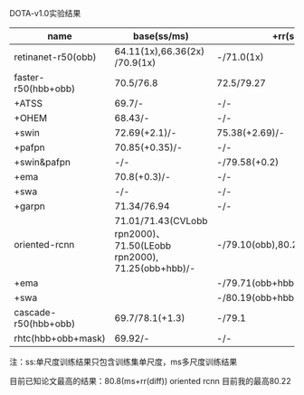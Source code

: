 DOTA-v1.0实验结果

| name                 | base(ss/ms)                                                  | +rr(ss/ms)                       | +hsv(ss/ms)   | +mixup(ss/ms) | +mosaic(ss/ms) | mos +mix    |
| -------------------- | ------------------------------------------------------------ | -------------------------------- | ------------- | ------------- | -------------- | ----------- |
| retinanet-r50(obb)   | 64.11(1x),66.36(2x) /70.9(1x)                                | -/71.0(1x)                       | -/-           | --/--         | -/-            |             |
| faster-r50(hbb+obb)  | 70.5/76.8                                                    | 72.5/79.27                       | 72.5(+0.03)/- | 73.10/-       | 73.18/-        | 74.21/79.01 |
| +ATSS                | 69.7/-                                                       | -/-                              | -/-           | -/-           | -/-            | -/-         |
| +OHEM                | 68.43/-                                                      | -/-                              | -/-           | -/-           | -/-            | -/-         |
| +swin                | 72.69(+2.1)/-                                                | 75.38(+2.69)/-                   | -/-           | -/-           | -/-            | -/-         |
| +pafpn               | 70.85(+0.35)/-                                               | -/-                              | -/-           | -/-           | -/-            | -/-         |
| +swin&pafpn          | -/-                                                          | -/79.58(+0.2)                    | -/-           | -/-           | -/-            | -/-         |
| +ema                 | 70.8(+0.3)/-                                                 | -/-                              | -/-           | -/-           | -/-            | -/-         |
| +swa                 | -/-                                                          | -/-                              | -/-           | -/-           | -/-            | 74.93/-     |
| +garpn               | 71.34/76.94                                                  | -/-                              | -/-           | -/-           | -/-            |             |
| oriented-rcnn        | 71.01/71.43(CVLobb rpn2000)、71.50(LEobb rpn2000), 71.25(obb+hbb)/- | -/79.10(obb),80.22(obb+hbb)80.39 |               | -/79.11(-)    |                | 73.81       |
| +ema                 |                                                              | -/79.71(obb+hbb)                 |               |               |                |             |
| +swa                 |                                                              | -/80.19(obb+hbb)                 |               |               |                |             |
| cascade-r50(hbb+obb) | 69.7/78.1(+1.3)                                              | -/79.1                           | -/-           | -/-           | -/-            |             |
| rhtc(hbb+obb+mask)   | 69.92/-                                                      | -/-                              | -/-           | -/-           | -/-            |             |

注：ss:单尺度训练结果只包含训练集单尺度，ms多尺度训练结果

目前已知论文最高的结果：80.8(ms+rr(diff)) oriented rcnn  目前我的最高80.22


